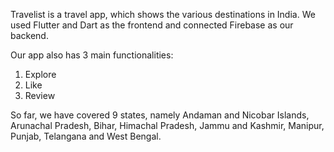 Travelist is a travel app, which shows the various destinations in India. We used Flutter and Dart as the frontend and connected Firebase as our backend.

Our app also has 3 main functionalities:
1. Explore
2. Like
3. Review

So far, we have covered 9 states, namely Andaman and Nicobar Islands, Arunachal Pradesh, Bihar, Himachal Pradesh, Jammu and Kashmir, Manipur, Punjab, Telangana and West Bengal.